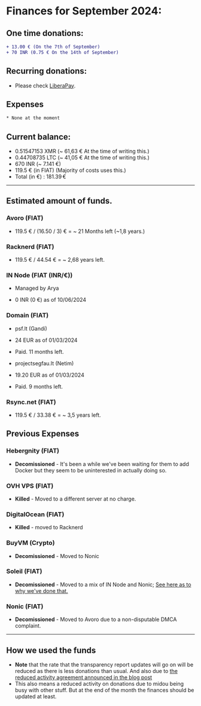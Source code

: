 # Finances for September 2024:

## One time donations:

```diff
+ 13.00 € (On the 7th of September)
+ 70 INR (0.75 € On the 14th of September)
```

## Recurring donations:

- Please check [LiberaPay](https://liberapay.com/ProjectSegfault).

## Expenses

```diff
* None at the moment
```

## Current balance:

- 0.51547153 XMR (~ 61,63 € At the time of writing this.)
- 0.44708735 LTC (~ 41,05 € At the time of writing this.)
- 670 INR (~ 7.141 €)
- 119.5 € (in FIAT) (Majority of costs uses this.)
- Total (in €) : 181.39 €

---

## Estimated amount of funds.

### Avoro (FIAT)

- 119.5 € / (16.50 / 3) € = ~ 21 Months left (~1,8 years.)

### Racknerd (FIAT)

- 119.5 € / 44.54 € = ~ 2,68 years left.

### IN Node (FIAT (INR/€))

- Managed by Arya

* 0 INR (0 €) as of 10/06/2024

### Domain (FIAT)

- psf.lt (Gandi)

* 24 EUR as of 01/03/2024

* Paid. 11 months left.

- projectsegfau.lt (Netim)

* 19.20 EUR as of 01/03/2024

* Paid. 9 months left.

### Rsync.net (FIAT)

- 119.5 € / 33.38 € = ~ 3,5 years left.

## Previous Expenses

### Hebergnity (FIAT)

- **Decomissioned** - It's been a while we've been waiting for them to add Docker but they seem to be uninterested in actually doing so.

### OVH VPS (FIAT)

- **Killed** - Moved to a different server at no charge.

### DigitalOcean (FIAT)

- **Killed** - moved to Racknerd

### BuyVM (Crypto)

- **Decomissioned** - Moved to Nonic

### Soleil (FIAT)

- **Decomissioned** - Moved to a mix of IN Node and Nonic; [See here as to why we've done that.](https://blog.projectsegfau.lt/the-future-of-project-segfault/)

### Nonic (FIAT)

- **Decomissioned** - Moved to Avoro due to a non-disputable DMCA complaint.

---

## How we used the funds

- **Note** that the rate that the transparency report updates will go on will be reduced as there is less donations than usual. And also due to [the reduced activity agreement announced in the blog post](https://blog.projectsegfau.lt/the-future-of-project-segfault)
- This also means a reduced activity on donations due to midou being busy with other stuff. But at the end of the month the finances should be updated at least.
